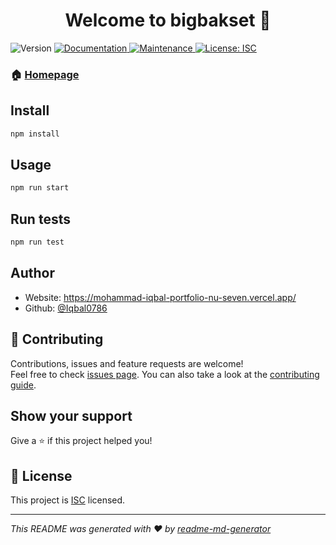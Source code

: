 <h1 align="center">Welcome to bigbakset 👋</h1>
<p>
  <img alt="Version" src="https://img.shields.io/badge/version-1.0.0-blue.svg?cacheSeconds=2592000" />
  <a href="https://github.com/Iqbal0786/Bigbasket_Clone_v2#readme" target="_blank">
    <img alt="Documentation" src="https://img.shields.io/badge/documentation-yes-brightgreen.svg" />
  </a>
  <a href="https://github.com/Iqbal0786/Bigbasket_Clone_v2/graphs/commit-activity" target="_blank">
    <img alt="Maintenance" src="https://img.shields.io/badge/Maintained%3F-yes-green.svg" />
  </a>
  <a href="https://github.com/Iqbal0786/Bigbasket_Clone_v2/blob/master/LICENSE" target="_blank">
    <img alt="License: ISC" src="https://img.shields.io/github/license/Iqbal0786/bigbakset" />
  </a>
</p>

### 🏠 [Homepage](https://github.com/Iqbal0786/Bigbasket_Clone_v2#readme)

## Install

```sh
npm install
```

## Usage

```sh
npm run start
```

## Run tests

```sh
npm run test
```

## Author

* Website: https://mohammad-iqbal-portfolio-nu-seven.vercel.app/
* Github: [@Iqbal0786](https://github.com/Iqbal0786)

## 🤝 Contributing

Contributions, issues and feature requests are welcome!<br />Feel free to check [issues page](https://github.com/Iqbal0786/Bigbasket_Clone_v2/issues). You can also take a look at the [contributing guide](https://github.com/Iqbal0786/Bigbasket_Clone_v2/blob/master/CONTRIBUTING.md).

## Show your support

Give a ⭐️ if this project helped you!

## 📝 License

This project is [ISC](https://github.com/Iqbal0786/Bigbasket_Clone_v2/blob/master/LICENSE) licensed.

***
_This README was generated with ❤️ by [readme-md-generator](https://github.com/kefranabg/readme-md-generator)_